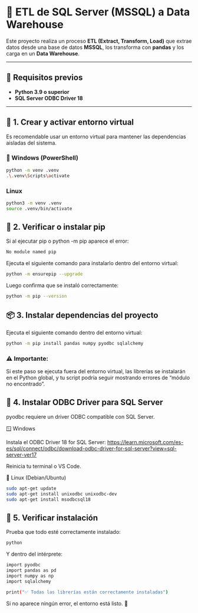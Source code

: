 # 🚀 ETL de SQL Server (MSSQL) a Data Warehouse

Este proyecto realiza un proceso **ETL (Extract, Transform, Load)** que extrae datos desde una base de datos **MSSQL**, los transforma con **pandas** y los carga en un **Data Warehouse**.

---

## 🧩 Requisitos previos

- **Python 3.9 o superior**
- **SQL Server ODBC Driver 18**

---

## 🧱 1. Crear y activar entorno virtual

Es recomendable usar un entorno virtual para mantener las dependencias aisladas del sistema.

### 🔹 Windows (PowerShell)
```bash
python -m venv .venv
.\.venv\Scripts\activate
```
### Linux
```bash
python3 -m venv .venv
source .venv/bin/activate
```

## 🧰 2. Verificar o instalar pip

Si al ejecutar pip o python -m pip aparece el error:
```bash
No module named pip
```

Ejecuta el siguiente comando para instalarlo dentro del entorno virtual:
```bash
python -m ensurepip --upgrade
```

Luego confirma que se instaló correctamente:
```bash
python -m pip --version
```
## 📦 3. Instalar dependencias del proyecto

Ejecuta el siguiente comando dentro del entorno virtual:
```bash
python -m pip install pandas numpy pyodbc sqlalchemy
```

### ⚠️ Importante:
Si este paso se ejecuta fuera del entorno virtual, las librerías se instalarán en el Python global, y tu script podría seguir mostrando errores de “módulo no encontrado”.

## 💾 4. Instalar ODBC Driver para SQL Server

pyodbc requiere un driver ODBC compatible con SQL Server.

🪟 Windows

Instala el ODBC Driver 18 for SQL Server:
https://learn.microsoft.com/es-es/sql/connect/odbc/download-odbc-driver-for-sql-server?view=sql-server-ver17

Reinicia tu terminal o VS Code.

🐧 Linux (Debian/Ubuntu)
```bash
sudo apt-get update
sudo apt-get install unixodbc unixodbc-dev
sudo apt-get install msodbcsql18
```

## 🧠 5. Verificar instalación

Prueba que todo esté correctamente instalado:
```bash
python
```

Y dentro del intérprete:
```bash
import pyodbc
import pandas as pd
import numpy as np
import sqlalchemy

print("✅ Todas las librerías están correctamente instaladas")
```

Si no aparece ningún error, el entorno está listo. 🎉